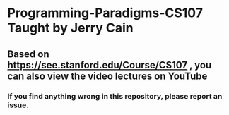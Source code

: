# Programming-Paradigms-CS107 Taught by Jerry Cain
## Based on https://see.stanford.edu/Course/CS107 , you can also view the video lectures on YouTube 
### If you find anything wrong in this repository, please report an issue.
